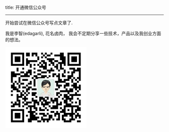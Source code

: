 title: 开通微信公众号

---

开始尝试在微信公众号写点文章了.

我是李智(edagarli), 花名卤肉， 我会不定期分享一些技术，产品以及我创业方面的想法。

![](/images/qrcode.jpg)